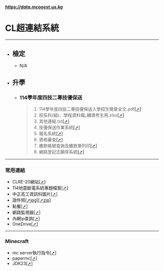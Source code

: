 ##### https://data.mcooest.us.kg

# CL超連結系統
---
- ## 檢定
  - N/A

- ## 升學
  - ### 114學年度四技二專技優保送
    > 1. 114學年度四技二專技優保送入學招生簡章全文.pdf[[➚]](https://data.mcooest.us.kg/114學年度四技二專技優保送/114學年度四技二專技優保送入學招生簡章全文.pdf)
    > 2. 校系科(組)、學程資料檔_輔導考生用.xlsx[[➚]](https://data.mcooest.us.kg/114學年度四技二專技優保送/校系科(組)、學程資料檔_輔導考生用.xlsx)
    > 3. 其他連結.txt[[➚]](https://data.mcooest.us.kg/114學年度四技二專技優保送/其他連結.txt)
    > 4. 技優保送作業系統[[➚]](https://www.jctv.ntut.edu.tw/enter42/skill/contents.php?academicYear=114&subId=167)
    > 5. 報名系統[[➚]](https://ent13.jctv.ntut.edu.tw/ExcEnter42/login.aspx)
    > 6. 資格審查[[➚]](https://ent13.jctv.ntut.edu.tw/Exc_RankQry/login.aspx)
    > 7. 繳款帳號查詢及繳款單列印[[➚]](https://ent13.jctv.ntut.edu.tw/Exc_CredQry/login.aspx)
    > 8. 網路登記志願序系統[[➚]](https://ent13.jctv.ntut.edu.tw/ExcWill42/login.aspx)

---
### 常用連結
- CLRE-20網站[[➚]](https://clre20.mcooest.us.kg)
- 114地震斷電系統專題檔案[[➚]](https://github.com/clre20/Earthquake-power-system-2024-Topics)
- 中正高工資訊科圖片[[➚]](https://data.mcooest.us.kg/中正高工資訊科科網/中正高工.png)
- 證件照[[➚jpg]](https://data.mcooest.us.kg/%E8%AD%89%E4%BB%B6%E7%85%A7.jpg)[[➚zip]](https://data.mcooest.us.kg/%E8%AD%89%E4%BB%B6%E7%85%A7.zip)
- 點餐[[➚]](https://data.mcooest.us.kg/長興食堂/長興食堂.apk)
- 網路監視器[[➚]](https://uptime.mcooest.us.kg/dashboard)
- 內網ip查詢[[➚]](https://www.advanced-ip-scanner.com/tw/)
- OneDrive[[➚]](https://onedrive.live.com)

---
### Minecraft
- mc server執行指令[[➚]](https://data.mcooest.us.kg/mc-server/run.mc.server.cmd)
- papermc[[➚]](https://papermc.io/downloads/paper)
- JDK23[[➚]](https://download.oracle.com/java/23/latest/jdk-23_windows-x64_bin.exe)

